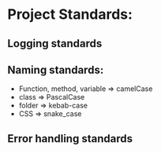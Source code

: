 # Project Standards:

## Logging standards

## Naming standards:
- Function, method, variable => camelCase
- class => PascalCase
- folder => kebab-case
- CSS => snake_case

## Error handling standards
